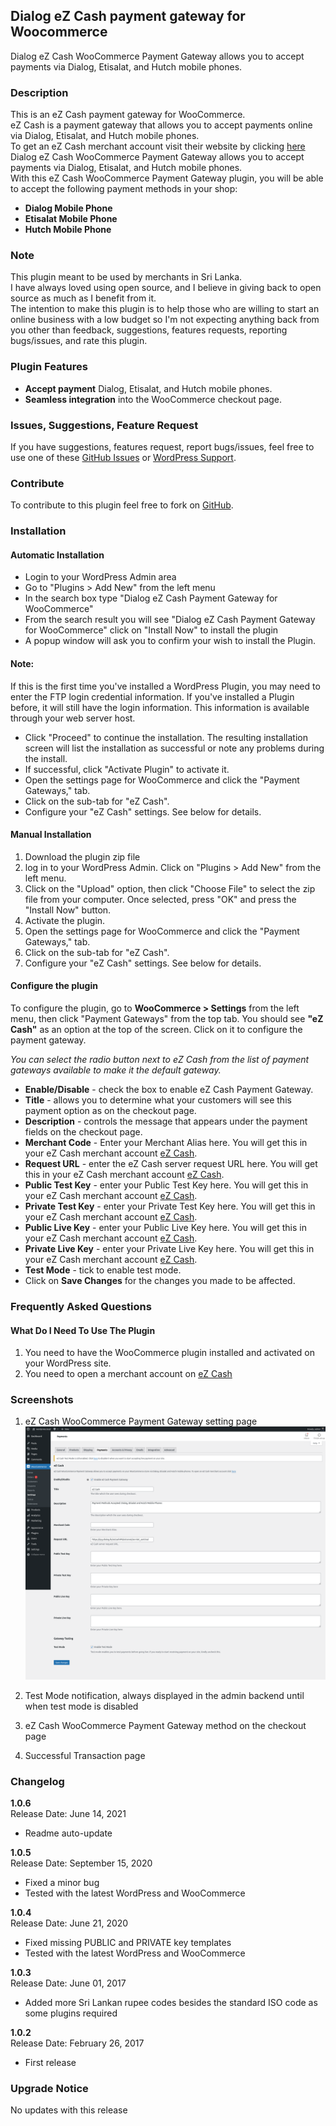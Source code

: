 ## Dialog eZ Cash payment gateway for Woocommerce

<!-- only:wp>
Contributors: maduka
Tags: ezcash, woocommerce, dialog, etisalat, hutch, payment, payment gateway, ipg, mobile payment, emoney, ewallet, lkr, rs, rupees, srilanka
Requires at least: 4.4
Tested up to: 5.5.1
Requires PHP: 5.6
Stable tag: 1.0.5
License: GPLv3 or later
License URI: http://www.gnu.org/licenses/gpl-3.0.html
</only:wp -->

Dialog eZ Cash WooCommerce Payment Gateway allows you to accept payments via Dialog, Etisalat, and Hutch mobile phones.

### Description

This is an eZ Cash payment gateway for WooCommerce.  
eZ Cash is a payment gateway that allows you to accept payments online via Dialog, Etisalat, and Hutch mobile phones.  
To get an eZ Cash merchant account visit their website by clicking [here](http://www.ezcash.lk)  
Dialog eZ Cash WooCommerce Payment Gateway allows you to accept payments via Dialog, Etisalat, and Hutch mobile
phones.  
With this eZ Cash WooCommerce Payment Gateway plugin, you will be able to accept the following payment methods in your
shop:

* __Dialog Mobile Phone__
* __Etisalat Mobile Phone__
* __Hutch Mobile Phone__

### Note

This plugin meant to be used by merchants in Sri Lanka.  
I have always loved using open source, and I believe in giving back to open source as much as I benefit from it.  
The intention to make this plugin is to help those who are willing to start an online business with a low budget so I'm
not expecting anything back from you other than feedback, suggestions, features requests, reporting bugs/issues, and
rate this plugin.

### Plugin Features

* __Accept payment__ Dialog, Etisalat, and Hutch mobile phones.
* __Seamless integration__ into the WooCommerce checkout page.

### Issues, Suggestions, Feature Request

If you have suggestions, features request, report bugs/issues, feel free to use one of
these [GitHub Issues](https://github.com/madurapa/woocommerce-ezcash/issues)
or [WordPress Support](https://wordpress.org/support/plugin/dialog-ez-cash-payment-gateway-for-woocommerce/).

### Contribute

To contribute to this plugin feel free to fork on [GitHub](https://github.com/madurapa/woocommerce-ezcash).

### Installation

#### Automatic Installation

* Login to your WordPress Admin area
* Go to "Plugins > Add New" from the left menu
* In the search box type "Dialog eZ Cash Payment Gateway for WooCommerce"
* From the search result you will see "Dialog eZ Cash Payment Gateway for WooCommerce" click on "Install Now" to install
  the plugin
* A popup window will ask you to confirm your wish to install the Plugin.

#### Note:

If this is the first time you've installed a WordPress Plugin, you may need to enter the FTP login credential
information. If you've installed a Plugin before, it will still have the login information. This information is
available through your web server host.

* Click "Proceed" to continue the installation. The resulting installation screen will list the installation as
  successful or note any problems during the install.
* If successful, click "Activate Plugin" to activate it.
* Open the settings page for WooCommerce and click the "Payment Gateways," tab.
* Click on the sub-tab for "eZ Cash".
* Configure your "eZ Cash" settings. See below for details.

#### Manual Installation

1. Download the plugin zip file
2. log in to your WordPress Admin. Click on "Plugins > Add New" from the left menu.
3. Click on the "Upload" option, then click "Choose File" to select the zip file from your computer. Once selected,
   press "OK" and press the "Install Now" button.
4. Activate the plugin.
5. Open the settings page for WooCommerce and click the "Payment Gateways," tab.
6. Click on the sub-tab for "eZ Cash".
7. Configure your "eZ Cash" settings. See below for details.

#### Configure the plugin

To configure the plugin, go to __WooCommerce > Settings__ from the left menu, then click "Payment Gateways" from the top
tab. You should see __"eZ Cash"__ as an option at the top of the screen. Click on it to configure the payment gateway.

_You can select the radio button next to eZ Cash from the list of payment gateways available to make it the default
gateway._

* __Enable/Disable__ - check the box to enable eZ Cash Payment Gateway.
* __Title__ - allows you to determine what your customers will see this payment option as on the checkout page.
* __Description__ - controls the message that appears under the payment fields on the checkout page.
* __Merchant Code__  - Enter your Merchant Alias here. You will get this in your eZ Cash merchant
  account [eZ Cash](http://www.ezcash.lk).
* __Request URL__  - enter the eZ Cash server request URL here. You will get this in your eZ Cash merchant
  account [eZ Cash](http://www.ezcash.lk).
* __Public Test Key__  - enter your Public Test Key here. You will get this in your eZ Cash merchant
  account [eZ Cash](http://www.ezcash.lk).
* __Private Test Key__  - enter your Private Test Key here. You will get this in your eZ Cash merchant
  account [eZ Cash](http://www.ezcash.lk).
* __Public Live Key__  - enter your Public Live Key here. You will get this in your eZ Cash merchant
  account [eZ Cash](http://www.ezcash.lk).
* __Private Live Key__  - enter your Private Live Key here. You will get this in your eZ Cash merchant
  account [eZ Cash](http://www.ezcash.lk).
* __Test Mode__  - tick to enable test mode.
* Click on __Save Changes__ for the changes you made to be affected.

### Frequently Asked Questions

#### What Do I Need To Use The Plugin

1. You need to have the WooCommerce plugin installed and activated on your WordPress site.
2. You need to open a merchant account on [eZ Cash](http://www.ezcash.lk)

### Screenshots

1. eZ Cash WooCommerce Payment Gateway setting page  
![eZ Cash WooCommerce Payment Gateway setting page](.wordpress-org/screenshot-1.png)

2. Test Mode notification, always displayed in the admin backend until when test mode is disabled

3. eZ Cash WooCommerce Payment Gateway method on the checkout page

4. Successful Transaction page

### Changelog

__1.0.6__  
Release Date: June 14, 2021
* Readme auto-update

__1.0.5__  
Release Date: September 15, 2020
* Fixed a minor bug
* Tested with the latest WordPress and WooCommerce

__1.0.4__  
Release Date: June 21, 2020
* Fixed missing PUBLIC and PRIVATE key templates
* Tested with the latest WordPress and WooCommerce

__1.0.3__  
Release Date: June 01, 2017
* Added more Sri Lankan rupee codes besides the standard ISO code as some plugins required

__1.0.2__  
Release Date: February 26, 2017
* First release

### Upgrade Notice

No updates with this release
